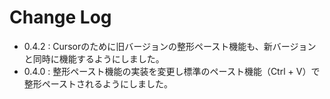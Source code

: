 # Change Log

- 0.4.2 : Cursorのために旧バージョンの整形ペースト機能も、新バージョンと同時に機能するようにしました。
- 0.4.0 : 整形ペースト機能の実装を変更し標準のペースト機能（Ctrl + V）で整形ペーストされるようにしました。